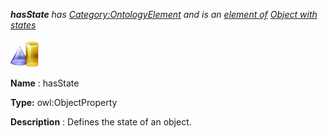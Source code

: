 ___hasState__ 
 has
 [Category:OntologyElement](../../Category/OntologyElement "Category:OntologyElement") 
 and is an
 [element of](../../Property/ElementOf "Property:ElementOf") 
[Object with states](../../Submissions/Object_with_states "Submissions:Object with states")_




  





[![ObjectProperty](../public/images/thumb/c/c3/ObjectProperty.gif/45px-ObjectProperty.gif)](../../Image/ObjectProperty.gif "ObjectProperty")


__Name__ 
 : hasState
 



__Type:__ 
 owl:ObjectProperty
 



__Description__ 
 : Defines the state of an object.